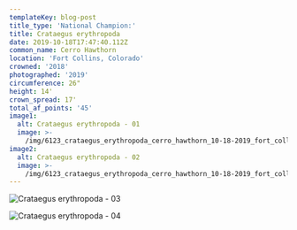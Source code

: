 ```yaml
---
templateKey: blog-post
title_type: 'National Champion:'
title: Crataegus erythropoda
date: 2019-10-18T17:47:40.112Z
common_name: Cerro Hawthorn
location: 'Fort Collins, Colorado'
crowned: '2018'
photographed: '2019'
circumference: 26"
height: 14'
crown_spread: 17'
total_af_points: '45'
image1:
  alt: Crataegus erythropoda - 01
  image: >-
    /img/6123_crataegus_erythropoda_cerro_hawthorn_10-18-2019_fort_collins_colorado_american_forests_brian_kelley_base.jpg
image2:
  alt: Crataegus erythropoda - 02
  image: >-
    /img/6123_crataegus_erythropoda_cerro_hawthorn_10-18-2019_fort_collins_colorado_american_forests_brian_kelley_full_2.jpg
---
```

![Crataegus erythropoda - 03](/img/6123_crataegus_erythropoda_cerro_hawthorn_10-18-2019_fort_collins_colorado_american_forests_brian_kelley_leaf_fruit.jpg)

![Crataegus erythropoda - 04](/img/6123_crataegus_erythropoda_cerro_hawthorn_10-18-2019_fort_collins_colorado_american_forests_brian_kelley_scale.jpg)
